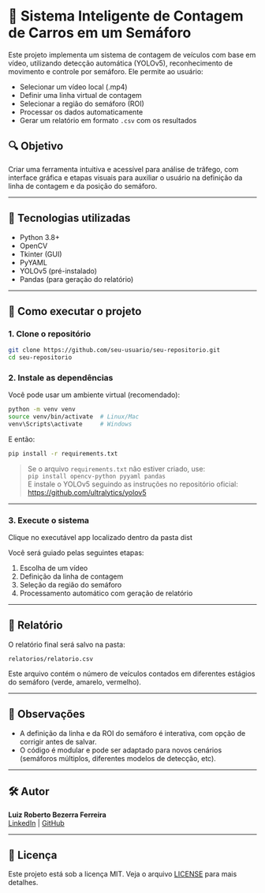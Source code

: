 # 🚦 Sistema Inteligente de Contagem de Carros em um Semáforo

Este projeto implementa um sistema de contagem de veículos com base em vídeo, utilizando detecção automática (YOLOv5), reconhecimento de movimento e controle por semáforo. Ele permite ao usuário:

- Selecionar um vídeo local (.mp4)
- Definir uma linha virtual de contagem
- Selecionar a região do semáforo (ROI)
- Processar os dados automaticamente
- Gerar um relatório em formato `.csv` com os resultados

## 🔍 Objetivo

Criar uma ferramenta intuitiva e acessível para análise de trâfego, com interface gráfica e etapas visuais para auxiliar o usuário na definição da linha de contagem e da posição do semáforo.

---

## 🧰 Tecnologias utilizadas

- Python 3.8+
- OpenCV
- Tkinter (GUI)
- PyYAML
- YOLOv5 (pré-instalado)
- Pandas (para geração do relatório)

---

## 🚀 Como executar o projeto

### 1. Clone o repositório

```bash
git clone https://github.com/seu-usuario/seu-repositorio.git
cd seu-repositorio
```

### 2. Instale as dependências

Você pode usar um ambiente virtual (recomendado):

```bash
python -m venv venv
source venv/bin/activate  # Linux/Mac
venv\Scripts\activate     # Windows
```

E então:

```bash
pip install -r requirements.txt
```

> Se o arquivo `requirements.txt` não estiver criado, use:  
> `pip install opencv-python pyyaml pandas`  
> E instale o YOLOv5 seguindo as instruções no repositório oficial: https://github.com/ultralytics/yolov5

---

### 3. Execute o sistema

Clique no executável app localizado dentro da pasta dist

Você será guiado pelas seguintes etapas:

1. Escolha de um vídeo
2. Definição da linha de contagem
3. Seleção da região do semáforo
4. Processamento automático com geração de relatório

---

## 📄 Relatório

O relatório final será salvo na pasta:

```
relatorios/relatorio.csv
```

Este arquivo contém o número de veículos contados em diferentes estágios do semáforo (verde, amarelo, vermelho).

---

## 📌 Observações

- A definição da linha e da ROI do semáforo é interativa, com opção de corrigir antes de salvar.
- O código é modular e pode ser adaptado para novos cenários (semáforos múltiplos, diferentes modelos de detecção, etc).

---

## 🛠 Autor

**Luiz Roberto Bezerra Ferreira**  
[LinkedIn](https://linkedin.com/in/luiz-bferreira) | [GitHub](https://github.com/roboberto1403)

---

## 📄 Licença

Este projeto está sob a licença MIT. Veja o arquivo [LICENSE](LICENSE) para mais detalhes.

